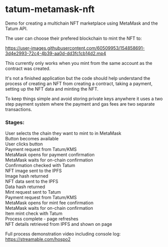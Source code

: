 # tatum-metamask-nft
Demo for creating a multichain NFT marketplace using MetaMask and the Tatum API.

The user can choose their prefered blockchain to mint the NFT to:

https://user-images.githubusercontent.com/60509953/154858691-3d4e2993-72c4-4b39-aa0d-dd3fc1cb14d2.mp4

This currently only works when you mint from the same account as the contract was created.

It's not a finished application but the code should help understand the process of creating an NFT from creating a contract, taking a payment, setting up the NFT data and minting the NFT.

To keep things simple and avoid storing private keys anywhere it uses a two step payment system where the payment and gas fees are two separate transactions.

### Stages:
User selects the chain they want to mint to in MetaMask  
Button becomes available  
User clicks button  
Payment request from Tatum/KMS  
MetaMask opens for payment confirmation  
MetaMask waits for on-chain confirmation  
Confirmation checked with Tatum  
NFT image sent to the IPFS  
Image hash returned  
NFT data sent to the IPFS  
Data hash returned  
Mint request sent to Tatum  
Payment request from Tatum/KMS  
MetaMask opens for mint fee confirmation  
MetaMask waits for on-chain confirmation  
Item mint check with Tatum  
Process complete - page refreshes  
NFT details retrieved from IPFS and shown on page  


Full process demonstration video including console log: https://streamable.com/hospo2 
